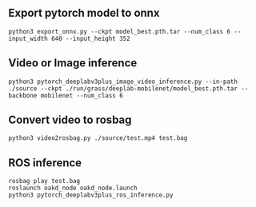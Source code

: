 ## Export pytorch model to onnx
```
python3 export_onnx.py --ckpt model_best.pth.tar --num_class 6 --input_width 640 --input_height 352
```

## Video or Image inference
```
python3 pytorch_deeplabv3plus_image_video_inference.py --in-path ./source --ckpt ./run/grass/deeplab-mobilenet/model_best.pth.tar --backbone mobilenet --num_class 6
```

## Convert video to rosbag
```
python3 video2rosbag.py ./source/test.mp4 test.bag
```

## ROS inference
```
rosbag play test.bag
roslaunch oakd_node oakd_node.launch
python3 pytorch_deeplabv3plus_ros_inference.py
```

